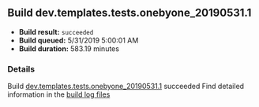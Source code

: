 ## Build dev.templates.tests.onebyone_20190531.1
- **Build result:** `succeeded`
- **Build queued:** 5/31/2019 5:00:01 AM
- **Build duration:** 583.19 minutes
### Details
Build [dev.templates.tests.onebyone_20190531.1](https://winappstudio.visualstudio.com/web/build.aspx?pcguid=a4ef43be-68ce-4195-a619-079b4d9834c2&builduri=vstfs%3a%2f%2f%2fBuild%2fBuild%2f28298) succeeded
Find detailed information in the [build log files](https://uwpctdiags.blob.core.windows.net/buildlogs/dev.templates.tests.onebyone_20190531.1_logs.zip)
